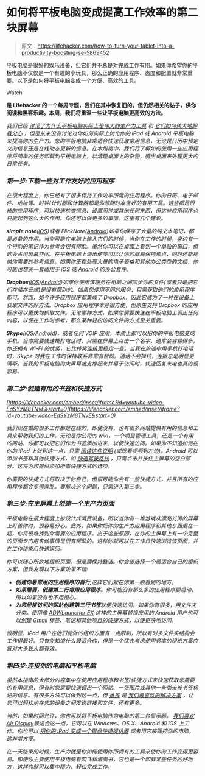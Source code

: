 # 如何将平板电脑变成提高工作效率的第二块屏幕

> 原文：<https://lifehacker.com/how-to-turn-your-tablet-into-a-productivity-boosting-se-5869452>

平板电脑是很好的娱乐设备，但它们并不总是对完成工作有用。如果你希望你的平板电脑不仅仅是一个有趣的小玩具，那么正确的应用程序、态度和配置就非常重要。以下是如何将平板电脑变成一个方便、高效的工具。

Watch

[](http://lifehacker.com/tag/blast-from-the-past)**是 Lifehacker 的一个每周专题，我们在其中恢复旧的，但仍然相关的帖子，供你阅读和黑客乐趣。本周，我们将重温一些让平板电脑更高效的方法。**

*我们已经 [讨论了为什么平板电脑实际上是伟大的生产力工具](http://lifehacker.com/how-tablets-are-actually-great-productivity-tools-5779982) 和 [它们如何伟大地卸载分心](http://lifehacker.com/offload-distractions-to-your-ipad-or-other-device-to-5602596) ，但是从来没有讨论过你如何实际上优化你的 iPad 或 Android 平板电脑来提高你的生产力。您的平板电脑非常适合快速获取常用信息，无论是日历中预定义的信息还是在线动态更新的信息。在本指南中，我们将了解如何使用一些应用程序将简单的任务卸载到平板电脑上，以清理桌面上的杂物，腾出桌面来处理更大的日常任务。*

### *第一步:下载一些对工作友好的应用程序*

*在很大程度上，你已经有了很多保持工作效率所需的应用程序。你的日历、电子邮件、地址簿、时钟/计时器和计算器都是你想随时准备好的有用工具。这些都是很棒的应用程序，可以快速检查信息、设置闹钟或其他任何东西，但这些应用程序也只能起到这么大的作用。你还可以做更多的事情。这里有几个建议。*

***simple note**([iOS](http://itunes.apple.com/us/app/simplenote/id289429962?mt=8))或者 FlickNote([Android](https://market.android.com/details?id=com.teragadgets.android.notes&feature=search_result#?t=W251bGwsMSwyLDEsImNvbS50ZXJhZ2FkZ2V0cy5hbmRyb2lkLm5vdGVzIl0.))如果你保存了大量的纯文本笔记，都是必备的应用。当你可能在电脑上输入它们的时候，当你在工作的时候，身边有一个特别的笔记作为参考会很有帮助。虽然你可以在桌面上看到一个单独的窗口，但这会占用屏幕空间。在平板电脑上调出便笺可以让你的屏幕保持焦点，同时还能提供你需要的参考信息。如果你正在处理大量的电子表格和其他办公类型的文档，你可能也想买一套适用于 [iOS](http://lifehacker.com/the-best-office-suite-for-iphone-5868066?tag=appdirectory) 或 [Android](http://lifehacker.com/the-best-office-suite-for-android-5868343?tag=appdirectory) 的办公套件。*

***Dropbox**([iOS](http://itunes.apple.com/us/app/dropbox/id327630330?mt=8)/[Android](https://market.android.com/details?id=com.dropbox.android&feature=search_result#?t=W251bGwsMSwxLDEsImNvbS5kcm9wYm94LmFuZHJvaWQiXQ..))如果你使用该服务在电脑之间同步你的文件(或者只是把它们存储在云端)是很有帮助的。如果您使用不同的服务，只需获取他们的应用程序即可。然而，如今许多应用程序都集成了 Dropbox，因此它成为了一种在设备上获取文件的好方法。Dropbox 应用程序本身很方便，但原生支持 Dropbox 的应用程序可以更快地抓取文件。无论哪种方式，如果您需要快速在平板电脑上调出任何内容，以便在工作时参考，那么某种轻松访问文件的方式至关重要。*

***Skype**([iOS](http://itunes.apple.com/us/app/skype/id304878510?mt=8)/[Android](https://market.android.com/details?id=com.skype.raider&feature=search_result#?t=W251bGwsMSwyLDEsImNvbS5za3lwZS5yYWlkZXIiXQ..))，或者任何 VOIP 应用，本质上都可以把你的平板电脑变成手机。当你需要快速拨打电话时，只需在屏幕上点击一个名字，通常会容易得多。你还拥有 Wi-Fi 的优势，它比蜂窝连接更稳定一些。当我在旅途中用手机打电话时，Skype 对我在工作时保持联系非常有帮助。通话不会掉线，连接总是明显更清晰。当我的平板电脑的大屏幕被支撑起来并易于访问时，快速回复来电也真的很容易。*

### *第二步:创建有用的书签和快捷方式*

 *[https://lifehacker.com/embed/inset/iframe?id=youtube-video-EaSYzM8TNvE&start=0](https://lifehacker.com/embed/inset/iframe?id=youtube-video-EaSYzM8TNvE&start=0)* 

*我们现在做的很多工作都是在线的，即使没有，也有很多网站提供有用的信息和工具来帮助我们的工作。无论是你公司的 wiki，一个项目管理工具，还是一个有用的网站，你都可以把它们作为书签添加进来，以便快速访问。如果你不知道如何在你的 iPad 上做到这一点，只需 [阅读这些说明](http://lifehacker.com/add-web-site-bookmarks-to-your-iphones-homescreen-5809338) (或观看视频到左边)。Android 可以添加书签和其他快捷方式，如 [快速驾驶路线](http://lifehacker.com/create-instant-navigation-shortcuts-from-androids-home-5426824) ，只需点击并按住主屏幕的空白部分。这将为您提供添加所需快捷方式的选项。*

*你需要的快捷方式将取决于你自己，但很可能你会有一些快捷方式，并且所有的应用程序都会变得混乱。要解决这个问题，只需进入第三步。*

### *第三步:在主屏幕上创建一个生产力页面*

*平板电脑在很大程度上被设计成消费设备，所以当你有一堆游戏从漂亮光滑的屏幕上盯着你时，很容易分心。此外，如果你把你的生产力应用程序和其他东西混在一起，你将很难找到你需要的应用程序。出于这些原因，在你的主屏幕上有一个完整的页面专门用来做事情是很有帮助的。这样你就可以在工作日快速浏览该页面，并在工作结束后快速返回。*

*你可以随心所欲地组织页面，但是要保持整洁。你会想选择一个最适合自己的组织方案，但我发现以下方案效果不错:*

*   ***创建你最常用的应用程序的首行**,这样它们就在你第一眼看到的地方。*
*   ***如果需要，创建第二行常用应用程序**。你可能没有那么多的应用程序要启动，所以如果没有也不用担心。*
*   ***为您经常访问的网站创建第三行书签**以便快速访问。如果你有很多，用文件夹分类。使用像 [ADWLauncher EX](https://market.android.com/details?id=org.adwfreak.launcher&feature=search_result#?t=W251bGwsMSwyLDEsIm9yZy5hZHdmcmVhay5sYXVuY2hlciJd) 这样的主屏幕替换应用的 Android 用户也可以创建 Gmail 标签、笔记和其他项目的快捷方式，以便更快地访问。*

*很明显，iPad 用户在他们能做的组织方面有一点限制，所以有时多文件夹结构会工作得最好。只有你知道什么最适合你，但是一个优先考虑使用频率的组织方案应该对大多数人都有效。*

### *第四步:连接你的电脑和平板电脑*

*虽然本指南的大部分内容集中在使用应用程序和书签/快捷方式来快速获取您需要的有用信息，但有时您需要快速调出一个网站、一张图片或其他一些尚未被书签标记的信息。有很多方法可以做到这一点，但 [推推](https://www.pushbullet.com/) 是 [我们最喜欢的解决方案](https://lifehacker.com/how-to-use-pushbullet-to-bridge-the-gap-between-all-you-1548595270) ，让您可以轻松地在您的设备之间发送链接和文件，还有更多。*

*当然，如果时间允许，你也可以将平板电脑作为电脑的第二台显示器。 [我们喜欢](http://lifehacker.com/air-display-free-uses-your-ipad-as-a-second-monitor-no-5963561)[Air Display](https://avatron.com/applications/air-display/)最适合这一点，它可以在 Windows、OS X、Android 和 iOS 上工作。你也可以 [把你的 iPad 变成一个键盘快捷键机器](https://lifehacker.com/how-to-augment-your-computer-with-an-ipad-513479575) 或者用它来遥控你的电脑，这非常方便。*

*在一天结束的时候，生产力就是你如何使用你所拥有的工具来使你的工作变得更容易。即使你主要使用平板电脑看网飞和漫画书，它也是一个卸载某些任务的好地方，这样你就可以集中精力，轻松完成工作。*